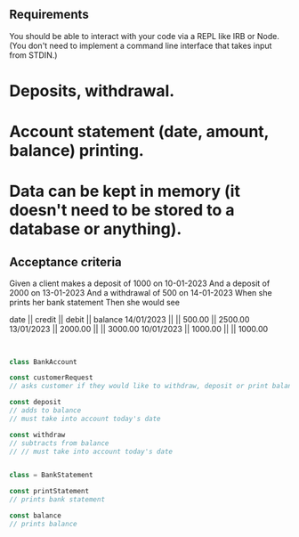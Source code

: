 ## Requirements 

You should be able to interact with your code via a REPL like IRB or Node. (You don't need to implement a command line interface that takes input from STDIN.)

# Deposits, withdrawal.
# Account statement (date, amount, balance) printing.
# Data can be kept in memory (it doesn't need to be stored to a database or anything).

## Acceptance criteria
Given a client makes a deposit of 1000 on 10-01-2023
And a deposit of 2000 on 13-01-2023
And a withdrawal of 500 on 14-01-2023
When she prints her bank statement
Then she would see

date || credit || debit || balance
14/01/2023 || || 500.00 || 2500.00
13/01/2023 || 2000.00 || || 3000.00
10/01/2023 || 1000.00 || || 1000.00

##
```javascript

class BankAccount

const customerRequest
// asks customer if they would like to withdraw, deposit or print balance

const deposit
// adds to balance
// must take into account today's date

const withdraw
// subtracts from balance
// // must take into account today's date


class = BankStatement

const printStatement
// prints bank statement

const balance
// prints balance


```